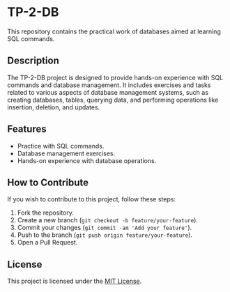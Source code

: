 # TP-2-DB

This repository contains the practical work of databases aimed at learning SQL commands.

## Description

The TP-2-DB project is designed to provide hands-on experience with SQL commands and database management. It includes exercises and tasks related to various aspects of database management systems, such as creating databases, tables, querying data, and performing operations like insertion, deletion, and updates.

## Features

- Practice with SQL commands.
- Database management exercises.
- Hands-on experience with database operations.

## How to Contribute

If you wish to contribute to this project, follow these steps:

1. Fork the repository.
2. Create a new branch (`git checkout -b feature/your-feature`).
3. Commit your changes (`git commit -am 'Add your feature'`).
4. Push to the branch (`git push origin feature/your-feature`).
5. Open a Pull Request.

## License

This project is licensed under the [MIT License](LICENSE).
